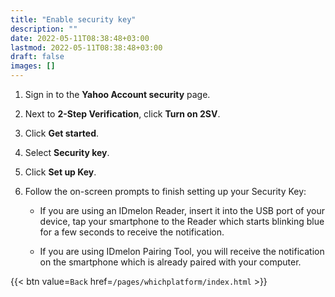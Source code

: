 ```yaml
---
title: "Enable security key"
description: ""
date: 2022-05-11T08:38:48+03:00
lastmod: 2022-05-11T08:38:48+03:00
draft: false
images: []
---
```


1. Sign in to the **Yahoo Account security** page.  

2. Next to **2-Step Verification**, click **Turn on 2SV**.  

3. Click **Get started**.  

4. Select **Security key**.  

5. Click **Set up Key**.  

6. Follow the on-screen prompts to finish setting up your Security Key:  

    - If you are using an IDmelon Reader, insert it into the USB port of your device, tap your smartphone to the Reader which starts blinking blue for a few seconds to receive the notification.  

    - If you are using IDmelon Pairing Tool, you will receive the notification on the smartphone which is already paired with your computer.  

{{< btn value=`Back` href=`/pages/whichplatform/index.html` >}}
